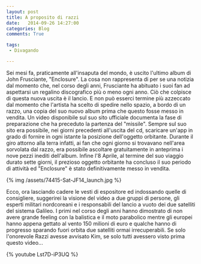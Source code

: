 ```yaml
---
layout: post
title: A proposito di razzi
date:   2014-09-26 14:27:00
categories: Blog
comments: True

tags:
 - Divagando

---
```




Sei mesi fa, praticamente all'insaputa del mondo, è uscito l'ultimo album di John Frusciante, "Enclosure". La cosa non rappresenta di 
per se una notizia dal momento che, nel corso degli anni, Frusciante ha abituato i suoi fan ad aspettarsi un regalino discografico
più o meno ogni anno. Ciò che colpisce di questa nuova uscita è il lancio. E non può esserci termine più azzeccato dal momento che l'artista ha scelto di
spedire nello spazio, a bordo di un razzo, una copia del suo nuovo album prima che questo fosse messo in vendita.
Un video disponibile sul suo sito ufficiale documenta la fase di preparazione che ha preceduto la partenza del "missile". Sempre sul suo sito era possibile, nei
giorni precedenti all'uscita del cd, scaricare un'app in grado di fornire in ogni istante la posizione dell'oggetto orbitante. 
Durante il giro attorno alla terra infatti, ai fan che ogni giorno si trovavano nell'area sorvolata dal razzo, era possibile ascoltare gratuitamente in anteprima 
i nove pezzi inediti dell'album. Infine l'8 Aprile, al termine del suo viaggio durato sette giorni, il prezioso oggetto orbitante ha concluso il suo periodo di attività ed "Enclosure" è stato definitivamente messo in vendita.

{% img /assets/74415-Sat-JF14_launch.jpg %}

Ecco, ora lasciando cadere le vesti di espositore ed indossando quelle di consigliere, suggerirei la visione del video a due gruppi di persone, gli esperti militari nordcoreani e i responsabili del lancio a vuoto dei due satelliti del sistema Galileo. I primi nel corso degli anni hanno dimostrato di non avere grande feeling con la balistica e il moto parabolico mentre gli europei hanno appena gettato al vento 150 milioni di euro e qualche hanno di progresso sparando fuori orbita due satelliti ormai irrecuperabili. Se solo l'onorevole Razzi avesse avvisato Kim, se solo tutti avessero visto prima questo video...

{% youtube Lst7D-iP3UQ %}

